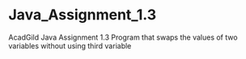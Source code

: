 # Java_Assignment_1.3
AcadGild Java Assignment 1.3
Program that swaps the values of two variables without using third variable
